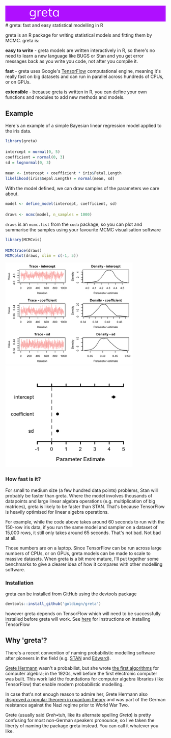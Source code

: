 ![](README_files/figure-markdown_github/top_banner-1.png) \# greta: fast and easy statistical modelling in R

greta is an R package for writing statistical models and fitting them by MCMC. greta is:

**easy to write** - greta models are written interactively in R, so there's no need to learn a new language like BUGS or Stan and you get error messages back as you write you code, not after you compile it.

**fast** - greta uses Google's [TensorFlow](https://www.tensorflow.org/) computational engine, meaning it's really fast on big datasets and can run in parallel across hundreds of CPUs, or on GPUs.

**extensible** - because greta is written in R, you can define your own functions and modules to add new methods and models.

Example
-------

Here's an example of a simple Bayesian linear regression model applied to the iris data.

``` r
library(greta)

intercept = normal(0, 5)
coefficient = normal(0, 3)
sd = lognormal(0, 3)

mean <- intercept + coefficient * iris$Petal.Length
likelihood(iris$Sepal.Length) = normal(mean, sd)
```

With the model defined, we can draw samples of the parameters we care about.

``` r
model <- define_model(intercept, coefficient, sd)

draws <- mcmc(model, n_samples = 1000)
```

`draws` is an `mcmc.list` from the `coda` package, so you can plot and summarise the samples using your favourite MCMC visualisation software

``` r
library(MCMCvis)

MCMCtrace(draws)
MCMCplot(draws, xlim = c(-1, 5))
```

<img src="README_files/figure-markdown_github/vis-1.png" width="400px" /><img src="README_files/figure-markdown_github/vis-2.png" width="400px" />

### How fast is it?

For small to medium size (a few hundred data points) problems, Stan will probably be faster than greta. Where the model involves thousands of datapoints and large linear algebra operations (e.g. multiplication of big matrices), greta is likely to be faster than STAN. That's because TensorFlow is heavily optimised for linear algebra operations.

For example, while the code above takes around 60 seconds to run with the 150-row iris data, if you run the same model and sampler on a dataset of 15,000 rows, it still only takes around 65 seconds. That's not bad. Not bad at all.

Those numbers are on a laptop. Since TensorFlow can be run across large numbers of CPUs, or on GPUs, greta models can be made to scale to massive datasets. When greta is a bit more mature, I'll put together some benchmarks to give a clearer idea of how it compares with other modelling software.

### Installation

greta can be installed from GitHub using the devtools package

``` r
devtools::install_github('goldingn/greta')
```

however greta depends on TensorFlow which will need to be successfully installed before greta will work. See [here](https://www.tensorflow.org/install/) for instructions on installing TensorFlow

Why 'greta'?
------------

There's a recent convention of naming probabilistic modelling software after pioneers in the field (e.g. [STAN](https://en.wikipedia.org/wiki/Stanislaw_Ulam) and [Edward](https://en.wikipedia.org/wiki/George_E._P._Box)).

[Grete Hermann](https://en.wikipedia.org/wiki/Grete_Hermann) wasn't a probabilist, but she wrote [the first algorithms](http://dl.acm.org/citation.cfm?id=307342&coll=portal&dl=ACM) for computer algebra; in the 1920s, well before the first electronic computer was built. This work laid the foundations for computer algebra libraries (like TensorFlow) that enable modern probabilistic modelling.

In case that's not enough reason to admire her, Grete Hermann also [disproved a popular theorem in quantum theory](https://arxiv.org/pdf/0812.3986.pdf) and was part of the German resistance against the Nazi regime prior to World War Two.

Grete (usually said *Greh*•tuh, like its alternate spelling *Greta*) is pretty confusing for most non-German speakers pronounce, so I've taken the liberty of naming the package greta instead. You can call it whatever you like.
